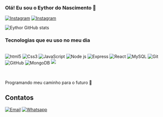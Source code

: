 ### Olá! Eu sou o Eythor do Nascimento 👋

[![Instagram](https://img.shields.io/badge/Instagram-E4405F?style=for-the-badge&logo=instagram&logoColor=white)](https://instagram.com/eythor_7/)
[![Instagram](https://img.shields.io/badge/LinkedIn-0077B5?style=for-the-badge&logo=linkedin&logoColor=white)](https://www.linkedin.com/in/eythornascimento/)

![Eythor GitHub stats](https://github-readme-stats.vercel.app/api?username=eythordonascimento&theme=dark&show_icons=true)

### Tecnologias que eu uso no meu dia

<div style="display: inline_block"><br>
 <img align="center" alt="html5" src="https://img.shields.io/badge/HTML5-E34F26?style=for-the-badge&logo=html5&logoColor=white">
 <img align="center" alt="Css3" src="https://img.shields.io/badge/CSS3-1572B6?style=for-the-badge&logo=css3&logoColor=white">
<img align="center" alt="JavaScript" src="https://img.shields.io/badge/JavaScript-F7DF1E?style=for-the-badge&logo=javascript&logoColor=black"> 
<img align="center" alt="Node js" src="https://img.shields.io/badge/Node.js-43853D?style=for-the-badge&logo=node.js&logoColor=white"> 
 <img align="center" alt="Express" src="https://img.shields.io/badge/Express.js-000000?style=for-the-badge&logo=express&logoColor=white">
 <img align="center" alt="React" src="https://img.shields.io/badge/React-20232A?style=for-the-badge&logo=react&logoColor=61DAFB">
 <img align="center" alt="MySQL" src="https://img.shields.io/badge/MySQL-4479A1?style=for-the-badge&logo=mysql&logoColor=white">
  <img align="center" alt="Git" src="https://img.shields.io/badge/Git-F05032?style=for-the-badge&logo=git&logoColor=white">
 <img align="center" alt="GitHub" src="https://img.shields.io/badge/GitHub-181717?style=for-the-badge&logo=github&logoColor=white">
 <img align="center" alt="MongoDB" src="https://img.shields.io/badge/MongoDB-47A248?style=for-the-badge&logo=mongodb&logoColor=white">
  <img src="https://img.shields.io/badge/MVC-Architecture-blue?style=for-the-badge">
</div><br/>

 </div><br/>

 Programando meu caminho para o futuro 🚀

 ## Contatos

 [![Email](https://img.shields.io/badge/Gmail-D14836?style=for-the-badge&logo=gmail&logoColor=white)](mailto:nascimentoeythor@gmail.com)
 [![Whatsapp](https://img.shields.io/badge/WhatsApp-25D366?style=for-the-badge&logo=whatsapp&logoColor=white)](https://api.whatsapp.com/send?phone=5581996171798)
